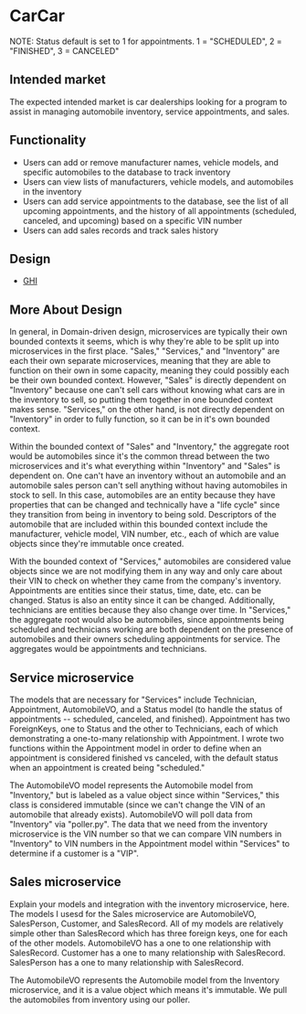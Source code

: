 # CarCar

NOTE: Status default is set to 1 for appointments. 1 = "SCHEDULED", 2 = "FINISHED", 3 = CANCELED"


## Intended market

The expected intended market is car dealerships looking for a program to assist in managing automobile inventory, service appointments, and sales.


## Functionality

* Users can add or remove manufacturer names, vehicle models, and specific automobiles to the database to track inventory
* Users can view lists of manufacturers, vehicle models, and automobiles in the inventory
* Users can add service appointments to the database, see the list of all upcoming appointments, and the history of all appointments (scheduled, canceled, and upcoming) based on a specific VIN number
* Users can add sales records and track sales history


## Design
* [GHI](docs/ghi.md)

## More About Design
In general, in Domain-driven design, microservices are typically their own bounded contexts it seems, which is why they're able to be split up into microservices in the first place. "Sales," "Services," and "Inventory" are each their own separate microservices, meaning that they are able to function on their own in some capacity, meaning they could possibly each be their own bounded context. However, "Sales" is directly dependent on "Inventory" because one can't sell cars without knowing what cars are in the inventory to sell, so putting them together in one bounded context makes sense. "Services," on the other hand, is not directly dependent on "Inventory" in order to fully function, so it can be in it's own bounded context.

Within the bounded context of "Sales" and "Inventory," the aggregate root would be automobiles since it's the common thread between the two microservices and it's what everything within "Inventory" and "Sales" is dependent on. One can't have an inventory without an automobile and an automobile sales person can't sell anything without having automobiles in stock to sell. In this case, automobiles are an entity because they have properties that can be changed and technically have a "life cycle" since they transition from being in inventory to being sold. Descriptors of the automobile that are included within this bounded context include the manufacturer, vehicle model, VIN number, etc., each of which are value objects since they're immutable once created.

With the bounded context of "Services," automobiles are considered value objects since we are not modifying them in any way and only care about their VIN to check on whether they came from the company's inventory. Appointments are entities since their status, time, date, etc. can be changed. Status is also an entity since it can be changed. Additionally, technicians are entities because they also change over time. In "Services," the aggregate root would also be automobiles, since appointments being scheduled and technicians working are both dependent on the presence of automobiles and their owners scheduling appointments for service. The aggregates would be appointments and technicians.


## Service microservice
The models that are necessary for "Services" include Technician, Appointment, AutomobileVO, and a Status model (to handle the status of appointments -- scheduled, canceled, and finished). Appointment has two ForeignKeys, one to Status and the other to Technicians, each of which demonstrating a one-to-many relationship with Appointment. I wrote two functions within the Appointment model in order to define when an appointment is considered finished vs canceled, with the default status when an appointment is created being "scheduled." 

The AutomobileVO model represents the Automobile model from "Inventory," but is labeled as a value object since within "Services," this class is considered immutable (since we can't change the VIN of an automobile that already exists). AutomobileVO will poll data from "Inventory" via "poller.py". The data that we need from the inventory microservice is the VIN number so that we can compare VIN numbers in "Inventory" to VIN numbers in the Appointment model within "Services" to determine if a customer is a "VIP".


## Sales microservice
Explain your models and integration with the inventory
microservice, here.
The models I usesd for the Sales microservice are AutomobileVO, SalesPerson, Customer, and SalesRecord. All of my models are relatively simple other than SalesRecord which has three foreign keys, one for each of the other models. AutomobileVO has a one to one relationship with SalesRecord. Customer has a one to many relationship with SalesRecord. SalesPerson has a one to many relationship with SalesRecord. 

The AutomobileVO represents the Automobile model from the Inventory microservice, and it is a value object which means it's immutable. We pull the automobiles from inventory using our poller.

